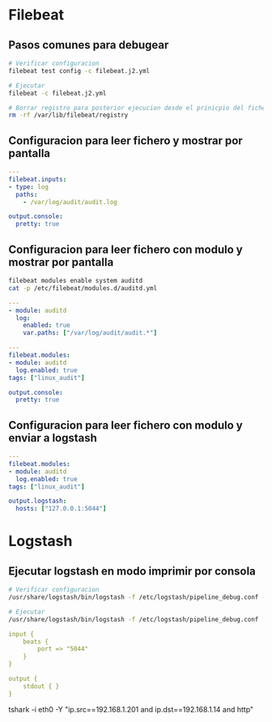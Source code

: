 

# Filebeat

## Pasos comunes para debugear


```bash
# Verificar configuracion
filebeat test config -c filebeat.j2.yml

# Ejecutar 
filebeat -c filebeat.j2.yml

# Borrar registro para posterior ejecucion desde el prinicpio del fichero
rm -rf /var/lib/filebeat/registry
```

## Configuracion para leer fichero y mostrar por pantalla

```yaml
---
filebeat.inputs:
- type: log
  paths:
    - /var/log/audit/audit.log

output.console:
  pretty: true
```


## Configuracion para leer fichero con modulo y mostrar por pantalla

```bash
filebeat modules enable system auditd
cat -p /etc/filebeat/modules.d/auditd.yml
```

```yaml
---
- module: auditd
  log:
    enabled: true
    var.paths: ["/var/log/audit/audit.*"]
```

```yaml
---
filebeat.modules:
- module: auditd
  log.enabled: true
tags: ["linux_audit"]

output.console:
  pretty: true
```

## Configuracion para leer fichero con modulo y enviar a logstash

```yaml
---
filebeat.modules:
- module: auditd
  log.enabled: true
tags: ["linux_audit"]

output.logstash:
  hosts: ["127.0.0.1:5044"]
```



# Logstash


## Ejecutar logstash en modo imprimir por consola

```bash
# Verificar configuracion
/usr/share/logstash/bin/logstash -f /etc/logstash/pipeline_debug.conf --config.test_and_exit

# Ejecutar 
/usr/share/logstash/bin/logstash -f /etc/logstash/pipeline_debug.conf
```

```yaml
input {
    beats {
        port => "5044"
    }
}

output {
    stdout { }
}
```













tshark -i eth0 -Y "ip.src==192.168.1.201 and ip.dst==192.168.1.14 and http"


